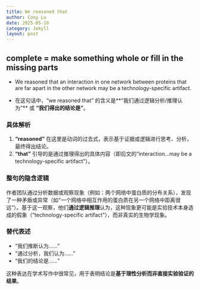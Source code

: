 ```yaml
---
title: We reasoned that
author: Cony Lu
date: 2025-05-19
category: Jekyll
layout: post
---
```



## complete  = make something whole or fill in the missing parts

- We reasoned that an interaction in one network between proteins that are far apart in the other network may be a technology-specific artifact.

- 在这句话中，“we reasoned that” 的含义是**“我们通过逻辑分析/推理认为”** 或 **“我们得出的结论是”**。  

### 具体解析

1. **“reasoned”** 在这里是动词的过去式，表示基于证据或逻辑进行思考、分析，最终得出结论。  
2. **“that”** 引导的是通过推理得出的具体内容（即后文的“interaction...may be a technology-specific artifact”）。  

### 整句的隐含逻辑

作者团队通过分析数据或观察现象（例如：两个网络中蛋白质的分布关系），发现了一种矛盾或异常（如“一个网络中相互作用的蛋白质在另一个网络中距离很远”）。基于这一观察，他们**通过逻辑推理**认为，这种现象更可能是实验技术本身造成的假象（“technology-specific artifact”），而非真实的生物学现象。  

### 替代表述

- “我们推断认为……”  
- “通过分析，我们认为……”  
- “我们的结论是……”  

这种表达在学术写作中很常见，用于表明结论是**基于理性分析而非直接实验验证的结果**。